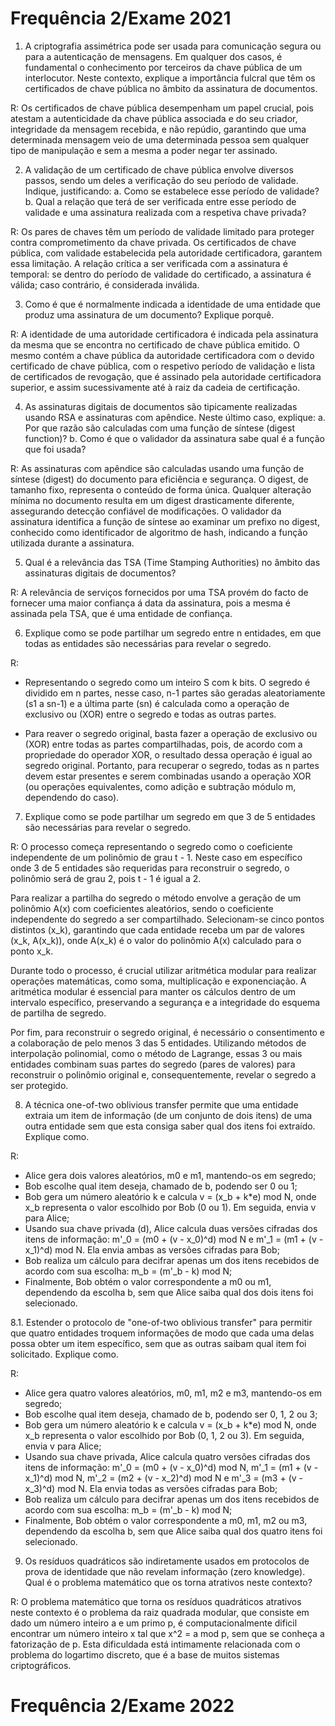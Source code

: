 # Frequência 2/Exame 2021

1. A criptografia assimétrica pode ser usada para comunicação segura ou para a autenticação de mensagens. Em qualquer dos casos, é fundamental o conhecimento por terceiros da chave pública de um interlocutor. Neste contexto, explique a importância fulcral que têm os certificados de chave pública no âmbito da assinatura de documentos.

R: Os certificados de chave pública desempenham um papel crucial, pois atestam a autenticidade da chave pública associada e do seu criador, integridade da mensagem recebida, e não repúdio, garantindo que uma determinada mensagem veio de uma determinada pessoa sem qualquer tipo de manipulação e sem a mesma a poder negar ter assinado.

2. A validação de um certificado de chave pública envolve diversos passos, sendo um deles a verificação do seu período de validade. Indique, justificando:
    a. Como se estabelece esse período de validade?
    b. Qual a relação que terá de ser verificada entre esse período de validade e uma assinatura realizada com a respetiva chave privada?

R: Os pares de chaves têm um período de validade limitado para proteger contra comprometimento da chave privada. Os certificados de chave pública, com validade estabelecida pela autoridade certificadora, garantem essa limitação. A relação crítica a ser verificada com a assinatura é temporal: se dentro do período de validade do certificado, a assinatura é válida; caso contrário, é considerada inválida.

3. Como é que é normalmente indicada a identidade de uma entidade que produz uma assinatura de um documento? Explique porquê.

R: A identidade de uma autoridade certificadora é indicada pela assinatura da mesma que se encontra no certificado de chave pública emitido. O mesmo contém a chave pública da autoridade certificadora com o devido certificado de chave pública, com o respetivo período de validação e lista de certificados de revogação, que é assinado pela autoridade certificadora superior, e assim sucessivamente até à raiz da cadeia de certificação.

4. As assinaturas digitais de documentos são tipicamente realizadas usando RSA e assinaturas com apêndice. Neste último caso, explique:
    a. Por que razão são calculadas com uma função de síntese (digest function)?
    b. Como é que o validador da assinatura sabe qual é a função que foi usada?

R: As assinaturas com apêndice são calculadas usando uma função de síntese (digest) do documento para eficiência e segurança. O digest, de tamanho fixo, representa o conteúdo de forma única. Qualquer alteração mínima no documento resulta em um digest drasticamente diferente, assegurando detecção confiável de modificações. O validador da assinatura identifica a função de síntese ao examinar um prefixo no digest, conhecido como identificador de algoritmo de hash, indicando a função utilizada durante a assinatura.

5.  Qual é a relevância das TSA (Time Stamping Authorities) no âmbito das assinaturas digitais de documentos?

R: A relevância de serviços fornecidos por uma TSA provém do facto de fornecer uma maior confiança á data da assinatura, pois a mesma é assinada pela TSA, que é uma entidade de confiança.

6. Explique como se pode partilhar um segredo entre n entidades, em que todas as entidades são necessárias para revelar o segredo.

R:
- Representando o segredo como um inteiro S com k bits. O segredo é dividido em n partes, nesse caso, n-1 partes são geradas aleatoriamente (s1 a sn-1) e a última parte (sn) é calculada como a operação de exclusivo ou (XOR) entre o segredo e todas as outras partes.

- Para reaver o segredo original, basta fazer a operação de exclusivo ou (XOR) entre todas as partes compartilhadas, pois, de acordo com a propriedade do operador XOR, o resultado dessa operação é igual ao segredo original.
Portanto, para recuperar o segredo, todas as n partes devem estar presentes e serem combinadas usando a operação XOR (ou operações equivalentes, como adição e subtração módulo m, dependendo do caso).

7. Explique como se pode partilhar um segredo em que 3 de 5 entidades são necessárias para revelar o segredo.

R:
O processo começa representando o segredo como o coeficiente independente de um polinômio de grau t - 1. Neste caso em específico onde 3 de 5 entidades são requeridas para reconstruir o segredo, o polinômio será de grau 2, pois t - 1 é igual a 2.

Para realizar a partilha do segredo o método envolve a geração de um polinômio A(x) com coeficientes aleatórios, sendo o coeficiente independente do segredo a ser compartilhado. Selecionam-se cinco pontos distintos (x_k), garantindo que cada entidade receba um par de valores (x_k, A(x_k)), onde A(x_k) é o valor do polinômio A(x) calculado para o ponto x_k.

Durante todo o processo, é crucial utilizar aritmética modular para realizar operações matemáticas, como soma, multiplicação e exponenciação. A aritmética modular é essencial para manter os cálculos dentro de um intervalo específico, preservando a segurança e a integridade do esquema de partilha de segredo.

Por fim, para reconstruir o segredo original, é necessário o consentimento e a colaboração de pelo menos 3 das 5 entidades. Utilizando métodos de interpolação polinomial, como o método de Lagrange, essas 3 ou mais entidades combinam suas partes do segredo (pares de valores) para reconstruir o polinômio original e, consequentemente, revelar o segredo a ser protegido.

8. A técnica one-of-two oblivious transfer permite que uma entidade extraia um item de informação (de um conjunto de dois itens) de uma outra entidade sem que esta consiga saber qual dos itens foi extraído. Explique como.

R: 
- Alice gera dois valores aleatórios, m0 e m1, mantendo-os em segredo;
- Bob escolhe qual item deseja, chamado de b, podendo ser 0 ou 1;
- Bob gera um número aleatório k e calcula v = (x_b + k*e) mod N, onde x_b representa o valor escolhido por Bob (0 ou 1). Em seguida, envia v para Alice;
- Usando sua chave privada (d), Alice calcula duas versões cifradas dos itens de informação: m'_0 = (m0 + (v - x_0)^d) mod N e m'_1 = (m1 + (v - x_1)^d) mod N. Ela envia ambas as versões cifradas para Bob;
- Bob realiza um cálculo para decifrar apenas um dos itens recebidos de acordo com sua escolha: m_b = (m'_b - k) mod N;
- Finalmente, Bob obtém o valor correspondente a m0 ou m1, dependendo da escolha b, sem que Alice saiba qual dos dois itens foi selecionado. 

8.1. Estender o protocolo de "one-of-two oblivious transfer" para permitir que quatro entidades troquem informações de modo que cada uma delas possa obter um item específico, sem que as outras saibam qual item foi solicitado. Explique como.

R:
- Alice gera quatro valores aleatórios, m0, m1, m2 e m3, mantendo-os em segredo;
- Bob escolhe qual item deseja, chamado de b, podendo ser 0, 1, 2 ou 3;
- Bob gera um número aleatório k e calcula v = (x_b + k*e) mod N, onde x_b representa o valor escolhido por Bob (0, 1, 2 ou 3). Em seguida, envia v para Alice;
- Usando sua chave privada, Alice calcula quatro versões cifradas dos itens de informação: m'_0 = (m0 + (v - x_0)^d) mod N, m'_1 = (m1 + (v - x_1)^d) mod N, m'_2 = (m2 + (v - x_2)^d) mod N e m'_3 = (m3 + (v - x_3)^d) mod N. Ela envia todas as versões cifradas para Bob;
- Bob realiza um cálculo para decifrar apenas um dos itens recebidos de acordo com sua escolha: m_b = (m'_b - k) mod N;
- Finalmente, Bob obtém o valor correspondente a m0, m1, m2 ou m3, dependendo da escolha b, sem que Alice saiba qual dos quatro itens foi selecionado.

9. Os resíduos quadráticos são indiretamente usados em protocolos de prova de identidade que não revelam informação (zero knowledge). Qual é o problema matemático que os torna atrativos neste contexto?

R:
O problema matemático que torna os resíduos quadráticos atrativos neste contexto é o problema da raiz quadrada modular, que consiste em dado um número inteiro a e um primo p, é computacionalmente dificil encontrar um número inteiro x tal que x^2 = a mod p, sem que se conheça a fatorização de p. Esta dificuldada está intimamente relacionada com o problema do logartimo discreto, que é a base de muitos sistemas criptográficos.

# Frequência 2/Exame 2022